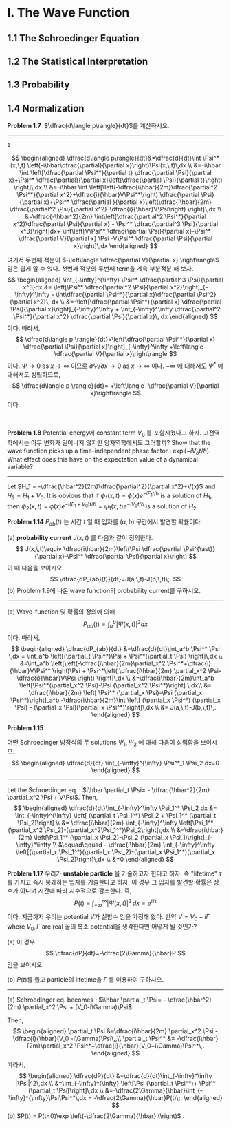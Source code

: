 I. The Wave Function
===



## 1.1 The Schroedinger Equation



## 1.2 The Statistical Interpretation



## 1.3 Probability



## 1.4 Normalization

<b>Problem 1.7 </b> $\dfrac{d\langle p\rangle}{dt}$를 계산하시오.

---
    1
$$
\begin{aligned}
\dfrac{d\langle p\rangle}{dt}&=\dfrac{d}{dt}\int \Psi^*(x,\,t) \left(-i\hbar\dfrac{\partial}{\partial x}\right)\Psi(x,\,t)\,dx \\
&=-i\hbar \int \left[\dfrac{\partial \Psi^*}{\partial t} \dfrac{\partial \Psi}{\partial x}+\Psi^* \dfrac{\partial}{\partial x}\left(\dfrac{\partial \Psi}{\partial t}\right)  \right]\,dx \\
&=-i\hbar \int \left[\left(-\dfrac{i\hbar}{2m}\dfrac{\partial^2 \Psi^*}{\partial x^2}+\dfrac{i}{\hbar}V\Psi^*\right) \dfrac{\partial \Psi}{\partial x}+\Psi^* \dfrac{\partial }{\partial x}\left(\dfrac{i\hbar}{2m} \dfrac{\partial^2 \Psi}{\partial x^2}-\dfrac{i}{\hbar}V\Psi\right) \right]\,dx \\
&=\dfrac{-\hbar^2}{2m} \int\left[\dfrac{\partial^2 \Psi^*}{\partial x^2}\dfrac{\partial \Psi}{\partial x} - \Psi^* \dfrac{\partial^3 \Psi}{\partial x^3}\right]dx+ \int\left[V\Psi^* \dfrac{\partial \Psi}{\partial x}-\Psi^* \dfrac{\partial V}{\partial x} \Psi -V\Psi^* \dfrac{\partial \Psi}{\partial x}\right]\,dx
\end{aligned}
$$

여기서 두번째 적분이 $-\left\langle \dfrac{\partial V}{\partial x} \right\rangle$ 임은 쉽게 알 수 있다. 첫번째 적분의 두번째 term을 계속 부분적분 해 보자.
$$
\begin{aligned}
\int_{-\infty}^{\infty} \Psi^* \dfrac{\partial^3 \Psi}{\partial x^3}dx &= \left[\Psi^* \dfrac{\partial^2 \Psi}{\partial x^2}\right]_{-\infty}^\infty - \int\dfrac{\partial \Psi^*}{\partial x}\dfrac{\partial \Psi^2}{\partial x^2}\, dx \\
&=-\left[\dfrac{\partial \Psi^*}{\partial x} \dfrac{\partial \Psi}{\partial x}\right]_{-\infty}^\infty + \int_{-\infty}^\infty \dfrac{\partial^2 \Psi^*}{\partial x^2} \dfrac{\partial \Psi}{\partial x}\, dx
\end{aligned}
$$
이다. 따라서,
$$
\dfrac{d\langle p \rangle}{dt}=\left[\dfrac{\partial \Psi^*}{\partial x} \dfrac{\partial \Psi}{\partial x}\right]_{-\infty}^\infty +\left\langle -\dfrac{\partial V}{\partial x}\right\rangle
$$
이다.  $\Psi \to 0$ as $x \to \infty$ 이므로 $\partial \Psi/\partial x \to 0$ as $x \to \infty$ 이다. $-\infty$ 에 대해서도 $\Psi^*$ 에 대해서도 성립하므로,
$$
\dfrac{d\langle p \rangle}{dt}= +\left\langle -\dfrac{\partial V}{\partial x}\right\rangle
$$
이다.

<br>

<b>Problem 1.8</b> Potential energy에 constant term $V_0$ 를 포함시켰다고 하자. 고전역학에서는 아무 변화가 일어나지 않지만 양자역학에서도 그러할까? Show that the wave function picks up a time-independent phase factor : $\exp (-iV_ot/\hbar)$. What effect does this have on the expectation value of a dynamical variable?

---

Let $H_1 = -\dfrac{\hbar^2}{2m}\dfrac{\partial^2}{\partial x^2}+V(x)$ and $H_2 = H_1+V_0$. It is obvious that if $\psi_1 (x,\,t)= \phi (x)e^{-iE_1 t/\hbar}$ is a solution of $H_1$, then $\psi_2 (x,\,t) =\phi (x) e^{-i(E_1+V_0)t/\hbar}=\psi_1(x,\,t)e^{-iV_0t/\hbar}$ is a solution of $H_2$. 



<b>Problem 1.14</b> $P_{ab}(t)$ 는 시간 $t$ 일 때 입자를 $(a,\,b)$ 구간에서 발견할 확률이다. 

(a) **probability current** $J(x,\,t)$ 를 다음과 같이 정의한다.
$$
J(x,\,t)\equiv \dfrac{i\hbar}{2m}\left(\Psi \dfrac{\partial \Psi^{\ast}}{\partial x}-\Psi^* \dfrac{\partial \Psi}{\partial x}\right)
$$
이 때 다음을 보이시오.
$$
\dfrac{dP_{ab}(t)}{dt}=J(a,\,t)-J(b,\,t)\;.
$$
(b) Problem 1.9에 나온 wave function의 probability current를 구하시오.

---

(a) Wave-function 및 확률의 정의에 의해
$$
P_{ab}(t) = \int_a^b |\Psi(x,\,t)|^2dx
$$
이다. 따라서,
$$
\begin{aligned}
\dfrac{dP_{ab}}{dt} &=\dfrac{d}{dt}\int_a^b \Psi^* \Psi \,dx = \int_a^b \left[(\partial_t \Psi^*)\Psi + \Psi^*(\partial_t \Psi)
\right]\,dx \\
&=\int_a^b \left[\left(-\dfrac{i\hbar}{2m}\partial_x^2 \Psi^*+\dfrac{i}{\hbar}V\Psi^* \right)\Psi + \Psi^*\left( \dfrac{i\hbar}{2m} \partial_x^2 \Psi-\dfrac{i}{\hbar}V\Psi \right)   \right]\,dx \\
&=\dfrac{i\hbar}{2m}\int_a^b \left[\Psi^*(\partial_x^2 \Psi)-\Psi (\partial_x^2 \Psi^*)\right] \,dx\\
&= \dfrac{i\hbar}{2m} \left[ \Psi^* (\partial_x \Psi)-\Psi (\partial_x \Psi^*)\right]_a^b -\dfrac{i\hbar}{2m}\int \left[ (\partial_x \Psi^*) (\partial_x \Psi) - (\partial_x \Psi)(\partial_x \Psi^*)\right]\,dx \\
&= J(a,\,t)-J(b,\,t)\,.
\end{aligned}
$$


<b>Problem 1.15 </b>

어떤 Schroedinger 방정식의 두 solutions $\Psi_1,\,\Psi_2$ 에 대해 다음이 성립함을 보이시오.
$$
\begin{aligned}
\dfrac{d}{dt} \int_{-\infty}^{\infty} \Psi^*_1 \Psi_2 dx=0
\end{aligned}
$$

---

Let the Schroedinger eq. : $i\hbar \partial_t \Psi= - \dfrac{\hbar^2}{2m} \partial_x^2 \Psi + V\Psi$. Then,
$$
\begin{aligned}
\dfrac{d}{dt}\int_{-\infty}^\infty \Psi_1^* \Psi_2 dx &= \int_{-\infty}^{\infty} \left[ (\partial_t \Psi_1^*) \Psi_2 + \Psi_1^* (\partial_t \Psi_2)\right] \\
&= \dfrac{i\hbar}{2m} \int_{-\infty}^\infty \left[\Psi_1^* (\partial_x^2 \Psi_2)-(\partial_x^2\Psi_1^*)\Psi_2\right]\,dx \\
&=\dfrac{i\hbar}{2m} \left[\Psi_1^* (\partial_x \Psi_2)-\Psi_2 (\partial_x \Psi_1)\right]_{-\infty}^\infty \\
&\qquad\qquad - \dfrac{i\hbar}{2m} \int_{-\infty}^\infty \left[(\partial_x \Psi_1^*)(\partial_x \Psi_2)-(\partial_x \Psi_1^*)(\partial_x \Psi_2)\right]\,dx \\
&=0
\end{aligned}
$$


<b>Problem 1.17</b> 우리가 **unstable particle** 을 기술하고자 한다고 하자. 즉 "lifetime" $\tau$ 를 가지고 즉시 붕괘하는 입자를 기술한다고 하자. 이 경우 그 입자를 발견할 확률은 상수가 아니며 시간에 따라 지수적으로 감소한다. 즉,
$$
P(t) \equiv \int_{-\infty}^\infty |\Psi(x,\,t)|^2\,dx=e^{t/\tau}
$$
이다. 지금까지 우리는 potential $V$가 실함수 임을 가정해 왔다. 만약 $V=V_0-i\Gamma$ where $V_0,\,\Gamma$ are real 꼴의 복소 potential을 생각한다면 어떻게 될 것인가?

(a) 이 경우 
$$
\dfrac{dP}{dt}=-\dfrac{2\Gamma}{\hbar}P
$$
임을 보이시오.

(b) $P(t)$를 풀고 particle의 lifetime을 $\Gamma$ 를 이용하여 구하시오.

---

(a) Schroedinger eq. becomes : $i\hbar \partial_t \Psi= - \dfrac{\hbar^2}{2m} \partial_x^2 \Psi + (V_0-i\Gamma)\Psi$.

Then,
$$
\begin{aligned}
\partial_t \Psi &=\dfrac{i\hbar}{2m} \partial_x^2 \Psi -\dfrac{i}{\hbar}(V_0 -i\Gamma)\Psi\,,\\
\partial_t \Psi^* &= -\dfrac{i\hbar}{2m}\partial_x^2 \Psi^*+\dfrac{i}{\hbar}(V_0+i\Gamma)\Psi^*\,.
\end{aligned}
$$
따라서,
$$
\begin{aligned}
\dfrac{dP}{dt}
&=\dfrac{d}{dt}\int_{-\infty}^\infty |\Psi|^2\,dx \\
&=\int_{-\infty}^{\infty} \left[\Psi (\partial_t \Psi^*)+ \Psi^* (\partial_t \Psi)\right]\,dx \\
&=-\dfrac{2\Gamma}{\hbar}\int_{-\infty}^{\infty}\Psi\Psi^*\,dx = -\dfrac{2\Gamma}{\hbar}P(t)\;.
\end{aligned}
$$
(b) $P(t) = P(t=0)\exp \left(-\dfrac{2\Gamma}{\hbar} t\right)$ .



